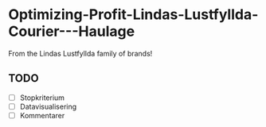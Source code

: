 # Optimizing-Profit-Lindas-Lustfyllda-Courier---Haulage
From the Lindas Lustfyllda family of brands!

## TODO
- [ ] Stopkriterium
- [ ] Datavisualisering
- [ ] Kommentarer